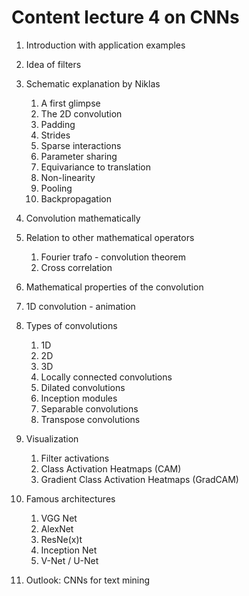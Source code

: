 # Content lecture 4 on CNNs


1. Introduction with application examples
2. Idea of filters
3. Schematic explanation by Niklas  

    1. A first glimpse 
    2. The 2D convolution
    3. Padding
    4. Strides
    5. Sparse interactions 
    6. Parameter sharing 
    7. Equivariance to translation  
    8. Non-linearity 
    9. Pooling 
    10. Backpropagation 

7. Convolution mathematically 
9. Relation to other mathematical operators 

    1. Fourier trafo - convolution theorem 
    2. Cross correlation 

12. Mathematical properties of the convolution 
8. 1D convolution - animation 
13. Types of convolutions

    1. 1D
    2. 2D
    3. 3D
    4. Locally connected convolutions
    5. Dilated convolutions
    6. Inception modules
    7. Separable convolutions
    8. Transpose convolutions

27. Visualization  

    1. Filter activations
    2. Class Activation Heatmaps (CAM)
    3. Gradient Class Activation Heatmaps (GradCAM)

30. Famous architectures  

    1. VGG Net
    2. AlexNet
    3. ResNe(x)t
    4. Inception Net
    5. V-Net / U-Net  

37. Outlook: CNNs for text mining 
